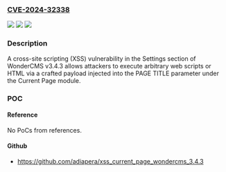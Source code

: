 ### [CVE-2024-32338](https://cve.mitre.org/cgi-bin/cvename.cgi?name=CVE-2024-32338)
![](https://img.shields.io/static/v1?label=Product&message=n%2Fa&color=blue)
![](https://img.shields.io/static/v1?label=Version&message=n%2Fa&color=blue)
![](https://img.shields.io/static/v1?label=Vulnerability&message=n%2Fa&color=brighgreen)

### Description

A cross-site scripting (XSS) vulnerability in the Settings section of WonderCMS v3.4.3 allows attackers to execute arbitrary web scripts or HTML via a crafted payload injected into the PAGE TITLE parameter under the Current Page module.

### POC

#### Reference
No PoCs from references.

#### Github
- https://github.com/adiapera/xss_current_page_wondercms_3.4.3

